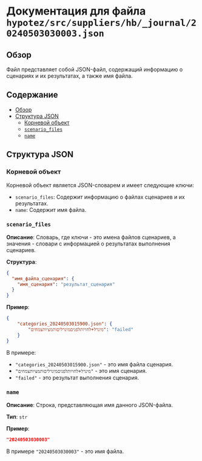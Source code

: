 # Документация для файла `hypotez/src/suppliers/hb/_journal/20240503030003.json`

## Обзор

Файл представляет собой JSON-файл, содержащий информацию о сценариях и их результатах, а также имя файла.  

## Содержание

- [Обзор](#обзор)
- [Структура JSON](#структура-json)
    - [Корневой объект](#корневой-объект)
    - [`scenario_files`](#scenario_files)
    - [`name`](#name)

## Структура JSON

### Корневой объект
Корневой объект является JSON-словарем и имеет следующие ключи:

- `scenario_files`: Содержит информацию о файлах сценариев и их результатах.
- `name`: Содержит имя файла.

### `scenario_files`

**Описание**:
Словарь, где ключи - это имена файлов сценариев, а значения - словари с информацией о результатах выполнения сценариев.

**Структура**:
```json
{
  "имя_файла_сценария": {
    "имя_сценария": "результат_сценария"
  }
}
```

**Пример**:
```json
{
    "categories_20240503015900.json": {
        "מינרל+לחויותלפניםמינרליםותמציותצמחים": "failed"
    }
}
```
В примере:
- `"categories_20240503015900.json"` - это имя файла сценария.
- `"מינרל+לחויותלפניםמינרליםותמציותצמחים"` - это имя сценария.
- `"failed"` - это результат выполнения сценария.

### `name`

**Описание**:
Строка, представляющая имя данного JSON-файла.

**Тип**:
`str`

**Пример**:
```json
"20240503030003"
```
В примере `"20240503030003"` - это имя файла.